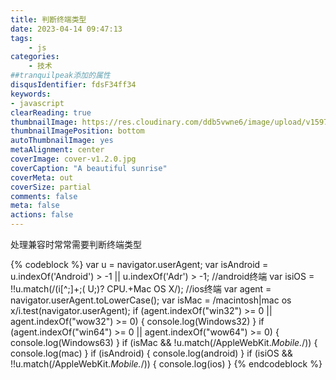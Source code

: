 ```yaml
---
title: 判断终端类型
date: 2023-04-14 09:47:13
tags:
    - js
categories:
    - 技术
##tranquilpeak添加的属性
disqusIdentifier: fdsF34ff34
keywords:
- javascript
clearReading: true
thumbnailImage: https://res.cloudinary.com/ddb5vwne6/image/upload/v1597758372/timg_fy8o3h.jpg
thumbnailImagePosition: bottom
autoThumbnailImage: yes
metaAlignment: center
coverImage: cover-v1.2.0.jpg
coverCaption: "A beautiful sunrise"
coverMeta: out
coverSize: partial
comments: false
meta: false
actions: false
---
```

处理兼容时常常需要判断终端类型

<!--excerpt-->
{% codeblock %}
var u = navigator.userAgent;
var isAndroid = u.indexOf('Android') > -1 || u.indexOf('Adr') > -1; //android终端
var isiOS = !!u.match(/\(i[^;]+;( U;)? CPU.+Mac OS X/); //ios终端
var agent = navigator.userAgent.toLowerCase();
var isMac = /macintosh|mac os x/i.test(navigator.userAgent);
if (agent.indexOf("win32") >= 0 || agent.indexOf("wow32") >= 0) {
console.log(Windows32)
}
if (agent.indexOf("win64") >= 0 || agent.indexOf("wow64") >= 0) {
console.log(Windows63)
}
if (isMac && !u.match(/AppleWebKit.*Mobile.*/)) {
console.log(mac)
}
if (isAndroid) {
console.log(android)
}
if (isiOS && !!u.match(/AppleWebKit.*Mobile.*/)) {
console.log(ios)
}
{% endcodeblock %}